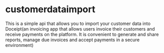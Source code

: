 # customerdataimport
This is a simple api that allows you to import your customer data into Doceipt(an invoicing app that allows users invoice their customers and receive payments on the platform. It is convenient to generate and share reports, manage due invoices and accept payments in a secure environment)
